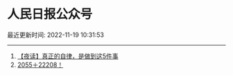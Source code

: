 # 人民日报公众号

最近更新时间: 2022-11-19 10:31:53

--- 
1. [【夜读】真正的自律，是做到这5件事](https://mp.weixin.qq.com/s/ipatGmHy2WayfNp1a135XQ) 
2. [2055＋22208！](https://mp.weixin.qq.com/s/PpHU91Zhe2hPIXkWjHL1pg) 
